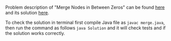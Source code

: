 Problem description of "Merge Nodes in Between Zeros" can be found [here](https://leetcode.com/problems/merge-in-between-linked-lists/) and its solution [here](https://github.com/aurimas13/Solutions-To-Problems/blob/main/LeetCode/Java%20Solution/Merge%20Nodes%20in%20Between%20Zeros/merge.java).

To check the solution in terminal first compile Java file as `javac merge.java`, then run the command as follows `java Solution` and it will check tests and if the solution works correctly.
